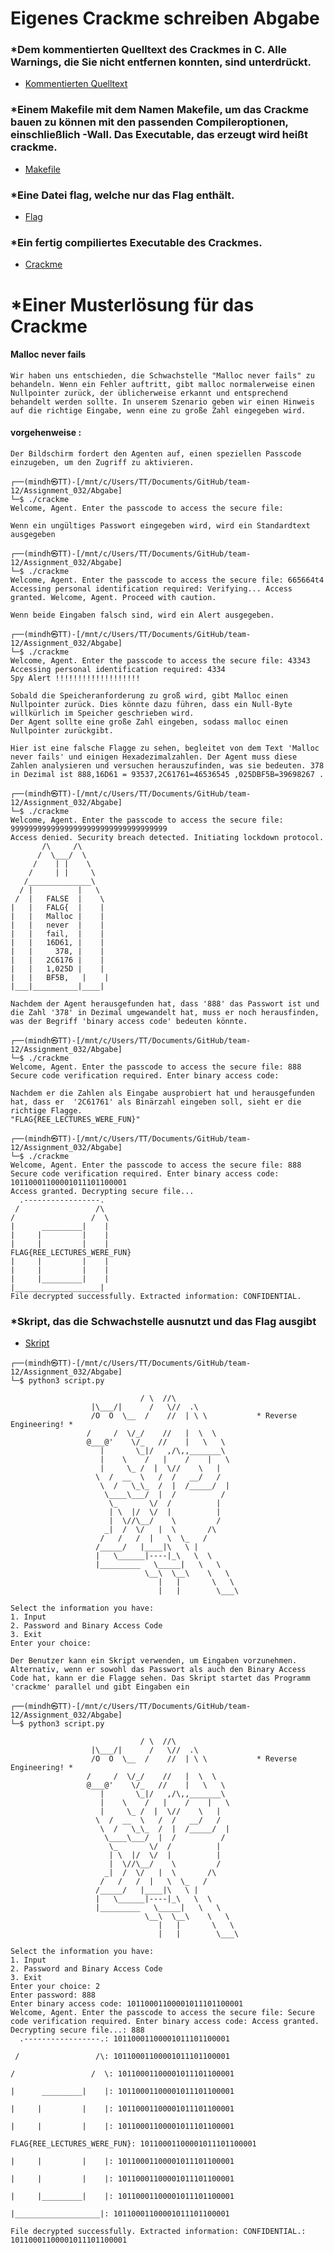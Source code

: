 # Eigenes Crackme schreiben Abgabe
### *Dem kommentierten Quelltext des Crackmes in C. Alle Warnings, die Sie nicht entfernen konnten, sind unterdrückt.
- [Kommentierten Quelltext](https://gitty.informatik.hs-mannheim.de/ree-lecture/team-12/src/branch/master/Assignment_032/Abgabe/kommentiertenQuelltext.c)
### *Einem Makefile mit dem Namen Makefile, um das Crackme bauen zu können mit den passenden Compileroptionen, einschließlich -Wall. Das Executable, das erzeugt wird heißt crackme.
- [Makefile](https://gitty.informatik.hs-mannheim.de/ree-lecture/team-12/src/branch/master/Assignment_032/Abgabe/Makefile)
### *Eine Datei flag, welche nur das Flag enthält.
- [Flag](https://gitty.informatik.hs-mannheim.de/ree-lecture/team-12/src/branch/master/Assignment_032/Abgabe/Flag.txt)
### *Ein fertig compiliertes Executable des Crackmes.
- [Crackme](https://gitty.informatik.hs-mannheim.de/ree-lecture/team-12/src/branch/master/Assignment_032/Abgabe/crackme)
# *Einer Musterlösung für das Crackme
#### Malloc never fails
```
Wir haben uns entschieden, die Schwachstelle "Malloc never fails" zu behandeln. Wenn ein Fehler auftritt, gibt malloc normalerweise einen Nullpointer zurück, der üblicherweise erkannt und entsprechend behandelt werden sollte. In unserem Szenario geben wir einen Hinweis auf die richtige Eingabe, wenn eine zu große Zahl eingegeben wird.
```
#### vorgehenweise :
```
Der Bildschirm fordert den Agenten auf, einen speziellen Passcode einzugeben, um den Zugriff zu aktivieren. 
```
```console
┌──(mindh㉿TT)-[/mnt/c/Users/TT/Documents/GitHub/team-12/Assignment_032/Abgabe]
└─$ ./crackme
Welcome, Agent. Enter the passcode to access the secure file:
```
```
Wenn ein ungültiges Passwort eingegeben wird, wird ein Standardtext ausgegeben
```
``` console
┌──(mindh㉿TT)-[/mnt/c/Users/TT/Documents/GitHub/team-12/Assignment_032/Abgabe]
└─$ ./crackme
Welcome, Agent. Enter the passcode to access the secure file: 665664t4
Accessing personal identification required: Verifying... Access granted. Welcome, Agent. Proceed with caution.
```
```
Wenn beide Eingaben falsch sind, wird ein Alert ausgegeben.
```
```console
┌──(mindh㉿TT)-[/mnt/c/Users/TT/Documents/GitHub/team-12/Assignment_032/Abgabe]
└─$ ./crackme
Welcome, Agent. Enter the passcode to access the secure file: 43343
Accessing personal identification required: 4334
Spy Alert !!!!!!!!!!!!!!!!!!!
```
```
Sobald die Speicheranforderung zu groß wird, gibt Malloc einen Nullpointer zurück. Dies könnte dazu führen, dass ein Null-Byte willkürlich im Speicher geschrieben wird.
Der Agent sollte eine große Zahl eingeben, sodass malloc einen Nullpointer zurückgibt.
```
```
Hier ist eine falsche Flagge zu sehen, begleitet von dem Text 'Malloc never fails' und einigen Hexadezimalzahlen. Der Agent muss diese Zahlen analysieren und versuchen herauszufinden, was sie bedeuten. 378 in Dezimal ist 888,16D61 = 93537,2C61761=46536545 ,025DBF5B=39698267 .
```
```
┌──(mindh㉿TT)-[/mnt/c/Users/TT/Documents/GitHub/team-12/Assignment_032/Abgabe]
└─$ ./crackme
Welcome, Agent. Enter the passcode to access the secure file: 99999999999999999999999999999999999
Access denied. Security breach detected. Initiating lockdown protocol.
       /\     /\
      /  \___/  \
     /    | |    \
    /     | |     \
   /______________\
  / |          |   \
 /  |   FALSE  |    \
|   |   FALG{  |    |
|   |   Malloc |    |
|   |   never  |    |
|   |   fail,  |    |
|   |   16D61, |    |
|   |     378, |    |
|   |   2C6176 |    |
|   |   1,025D |    |
|   |   BF5B,   |    |
|___|__________|____|
```
```
Nachdem der Agent herausgefunden hat, dass '888' das Passwort ist und die Zahl '378' in Dezimal umgewandelt hat, muss er noch herausfinden, was der Begriff 'binary access code' bedeuten könnte.
```
```console
┌──(mindh㉿TT)-[/mnt/c/Users/TT/Documents/GitHub/team-12/Assignment_032/Abgabe]
└─$ ./crackme
Welcome, Agent. Enter the passcode to access the secure file: 888
Secure code verification required. Enter binary access code:

```
```
Nachdem er die Zahlen als Eingabe ausprobiert hat und herausgefunden hat, dass er  '2C61761' als Binärzahl eingeben soll, sieht er die richtige Flagge.
"FLAG{REE_LECTURES_WERE_FUN}"
```
```console
┌──(mindh㉿TT)-[/mnt/c/Users/TT/Documents/GitHub/team-12/Assignment_032/Abgabe]
└─$ ./crackme
Welcome, Agent. Enter the passcode to access the secure file: 888
Secure code verification required. Enter binary access code: 10110001100001011101100001
Access granted. Decrypting secure file...
  .-----------------.
 /                 /\
/                 /  \
|      _________|    |
|     |         |    |
|     |         |    |
FLAG{REE_LECTURES_WERE_FUN}
|     |         |    |
|     |         |    |
|     |_________|    |
|___________________|
File decrypted successfully. Extracted information: CONFIDENTIAL.
```
### *Skript, das die Schwachstelle ausnutzt und das Flag ausgibt
- [Skript](https://gitty.informatik.hs-mannheim.de/ree-lecture/team-12/src/branch/master/Assignment_032/Abgabe/script.py)
```console
┌──(mindh㉿TT)-[/mnt/c/Users/TT/Documents/GitHub/team-12/Assignment_032/Abgabe]
└─$ python3 script.py

                             / \  //\
                  |\___/|      /   \//  .\
                  /O  O  \__  /    //  | \ \           * Reverse Engineering! *
                 /     /  \/_/    //   |  \  \
                 @___@'    \/_   //    |   \   \
                    |       \_|/   ,/\,,_______\
                    |    \    /   |    /    |   \
                    |     \_ /  |  \//    \   |
                   \  /  __  \   /  /   __/   /
                    \  /   \_\_  /  |  /_____/  |
                     \____\___/  |  /          /
                      \_       \/  /          |
                      | \  |/  \/  |          |
                      |  \//\__/    \         /
                     _|  /  \/   |  \       /\
                    /   /   /  |   \  \_   /
                   /_____/   |____|\   \ |
                   |   \______|----|_\   \  \
                   |_________   \_____|   \   \
                              \__\  \__\    \   \
                                 |   |       \   \
                                 |   |        \___\

Select the information you have:
1. Input
2. Password and Binary Access Code
3. Exit
Enter your choice:
```
```
Der Benutzer kann ein Skript verwenden, um Eingaben vorzunehmen. Alternativ, wenn er sowohl das Passwort als auch den Binary Access Code hat, kann er die Flagge sehen. Das Skript startet das Programm 'crackme' parallel und gibt Eingaben ein
```
```console
┌──(mindh㉿TT)-[/mnt/c/Users/TT/Documents/GitHub/team-12/Assignment_032/Abgabe]
└─$ python3 script.py

                             / \  //\
                  |\___/|      /   \//  .\
                  /O  O  \__  /    //  | \ \           * Reverse Engineering! *
                 /     /  \/_/    //   |  \  \
                 @___@'    \/_   //    |   \   \
                    |       \_|/   ,/\,,_______\
                    |    \    /   |    /    |   \
                    |     \_ /  |  \//    \   |
                   \  /  __  \   /  /   __/   /
                    \  /   \_\_  /  |  /_____/  |
                     \____\___/  |  /          /
                      \_       \/  /          |
                      | \  |/  \/  |          |
                      |  \//\__/    \         /
                     _|  /  \/   |  \       /\
                    /   /   /  |   \  \_   /
                   /_____/   |____|\   \ |
                   |   \______|----|_\   \  \
                   |_________   \_____|   \   \
                              \__\  \__\    \   \
                                 |   |       \   \
                                 |   |        \___\

Select the information you have:
1. Input
2. Password and Binary Access Code
3. Exit
Enter your choice: 2
Enter password: 888
Enter binary access code: 10110001100001011101100001
Welcome, Agent. Enter the passcode to access the secure file: Secure code verification required. Enter binary access code: Access granted. Decrypting secure file...: 888
  .-----------------.: 10110001100001011101100001

 /                 /\: 10110001100001011101100001

/                 /  \: 10110001100001011101100001

|      _________|    |: 10110001100001011101100001

|     |         |    |: 10110001100001011101100001

|     |         |    |: 10110001100001011101100001

FLAG{REE_LECTURES_WERE_FUN}: 10110001100001011101100001

|     |         |    |: 10110001100001011101100001

|     |         |    |: 10110001100001011101100001

|     |_________|    |: 10110001100001011101100001

|___________________|: 10110001100001011101100001

File decrypted successfully. Extracted information: CONFIDENTIAL.: 10110001100001011101100001
```

